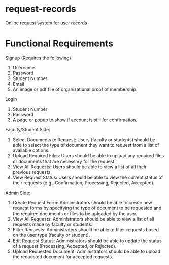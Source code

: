 # request-records
 Online request system for user records

# Functional Requirements

Signup (Requires the following)
1. Username
2. Password
3. Student Number
4. Email
5. An image or pdf file of organizational proof of membership.

Login
1. Student Number
2. Password
3. A page or popup to show if account is still for confirmation.

Faculty/Student Side:
1.	Select Documents to Request: Users (faculty or students) should be able to select the type of document they want to request from a list of available options.
2.	Upload Required Files: Users should be able to upload any required files or documents that are necessary for the request.
3.	View All Requests: Users should be able to view a list of all their previous requests.
4.	View Request Status: Users should be able to view the current status of their requests (e.g., Confirmation, Processing, Rejected, Accepted).

Admin Side:
1.	Create Request Form: Administrators should be able to create new request forms by specifying the type of document to be requested and the required documents or files to be uploaded by the user.
2.	View All Requests: Administrators should be able to view a list of all requests made by faculty or students.
3.	Filter Requests: Administrators should be able to filter requests based on the user type (faculty or student).
4.	Edit Request Status: Administrators should be able to update the status of a request (Processing, Accepted, or Rejected).
5.	Upload Requested Document: Administrators should be able to upload the requested document for accepted requests.
